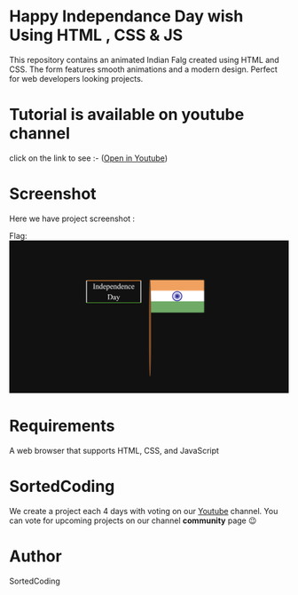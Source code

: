 # Happy Independance Day wish Using HTML , CSS & JS

This repository contains an animated Indian Falg  created using HTML and CSS. The form features smooth animations and a modern design. Perfect for web developers looking projects.



# Tutorial is available on youtube channel 
click on the link to see :- ([Open in Youtube]())

# Screenshot
Here we have project screenshot :


Flag:
![screenshot](flag.png)




# Requirements

A web browser that supports HTML, CSS, and JavaScript



# SortedCoding
We create a project each 4 days with voting on our <a href="https://youtube.com/@snakecoding_12" target="_blank">Youtube</a> channel.
You can vote for upcoming projects on our channel **community** page :wink:


# Author

SortedCoding

